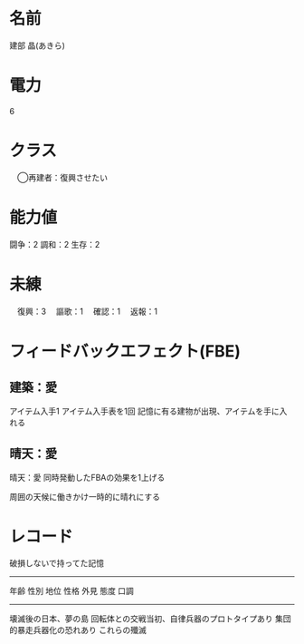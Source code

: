 # 名前

建部 晶(あきら)

# 電力

6

# クラス

　◯再建者：復興させたい

# 能力値

闘争：2
調和：2
生存：2

# 未練

　復興：3
　謳歌：1
　確認：1
　返報：1

# フィードバックエフェクト(FBE)

## 建築：愛

アイテム入手1
アイテム入手表を1回
記憶に有る建物が出現、アイテムを手に入れる

## 晴天：愛

晴天：愛
同時発動したFBAの効果を1上げる

周囲の天候に働きかけ一時的に晴れにする


# レコード

破損しないで持ってた記憶

----

年齢
性別
地位
性格
外見
態度
口調


-----

壊滅後の日本、夢の島
回転体との交戦当初、自律兵器のプロトタイプあり
集団的暴走兵器化の恐れあり
これらの殲滅

